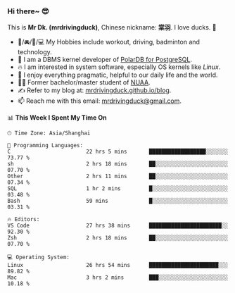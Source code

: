 ### Hi there~ 😎

This is **Mr Dk. (mrdrivingduck)**, Chinese nickname: **棠羽**. I love ducks. 🦆

- 💪/🚘/🏸/💻 My Hobbies include workout, driving, badminton and technology.
- 🍊 I am a DBMS kernel developer of [PolarDB for PostgreSQL](https://github.com/ApsaraDB/PolarDB-for-PostgreSQL).
- 🔥 I am interested in system software, especially OS kernels like *Linux*.
- 🔧 I enjoy everything pragmatic, helpful to our daily life and the world.
- 👨‍🎓 Former bachelor/master student of [NUAA](https://en.wikipedia.org/wiki/Nanjing_University_of_Aeronautics_and_Astronautics).
- ✍ Refer to my blog at: [mrdrivingduck.github.io/blog](https://mrdrivingduck.github.io/blog/).
- 📫 Reach me with this email: [mrdrivingduck@gmail.com](mailto:mrdrivingduck@gmail.com).

<!--START_SECTION:waka-->
📊 **This Week I Spent My Time On** 

```text
🕑︎ Time Zone: Asia/Shanghai

💬 Programming Languages: 
C                        22 hrs 5 mins       ██████████████████░░░░░░░   73.77 % 
sh                       2 hrs 18 mins       ██░░░░░░░░░░░░░░░░░░░░░░░   07.70 % 
Other                    2 hrs 11 mins       ██░░░░░░░░░░░░░░░░░░░░░░░   07.34 % 
SQL                      1 hr 2 mins         █░░░░░░░░░░░░░░░░░░░░░░░░   03.48 % 
Bash                     59 mins             █░░░░░░░░░░░░░░░░░░░░░░░░   03.31 % 

🔥 Editors: 
VS Code                  27 hrs 38 mins      ███████████████████████░░   92.30 % 
Zsh                      2 hrs 18 mins       ██░░░░░░░░░░░░░░░░░░░░░░░   07.70 % 

💻 Operating System: 
Linux                    26 hrs 54 mins      ██████████████████████░░░   89.82 % 
Mac                      3 hrs 2 mins        ███░░░░░░░░░░░░░░░░░░░░░░   10.18 % 
```


<!--END_SECTION:waka-->

<!-- ![Mr Dk.'s GitHub Stats](https://github-readme-stats.vercel.app/api?username=mrdrivingduck&count_private&show_icons=true&theme=buefy) -->

<!-- ![Most Used Languages](https://github-readme-stats.vercel.app/api/top-langs/?username=mrdrivingduck&exclude_repo=mips32-CPU,snort-tcp-socket&theme=buefy&layout=compact&langs_count=10) -->


<!--
**mrdrivingduck/mrdrivingduck** is a ✨ _special_ ✨ repository because its `README.md` (this file) appears on your GitHub profile.

Here are some ideas to get you started:

- 🔭 I’m currently working on ...
- 🌱 I’m currently learning ...
- 👯 I’m looking to collaborate on ...
- 🤔 I’m looking for help with ...
- 💬 Ask me about ...
- 📫 How to reach me: ...
- 😄 Pronouns: ...
- ⚡ Fun fact: ...
-->
